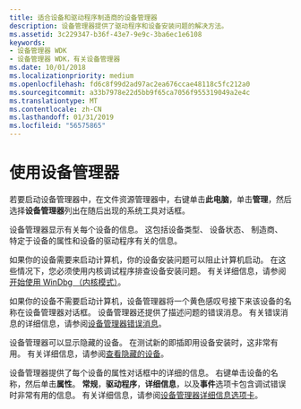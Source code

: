 ```yaml
---
title: 适合设备和驱动程序制造商的设备管理器
description: 设备管理器提供了驱动程序和设备安装问题的解决方法。
ms.assetid: 3c229347-b36f-43e7-9e9c-3ba6ec1e6108
keywords:
- 设备管理器 WDK
- 设备管理器 WDK，有关设备管理器
ms.date: 10/01/2018
ms.localizationpriority: medium
ms.openlocfilehash: fd6c8f99d2ad97ac2ea676ccae48118c5fc212a0
ms.sourcegitcommit: a33b7978e22d5bb9f65ca7056f955319049a2e4c
ms.translationtype: MT
ms.contentlocale: zh-CN
ms.lasthandoff: 01/31/2019
ms.locfileid: "56575865"
---
```

# <a name="using-device-manager"></a>使用设备管理器

若要启动设备管理器中，在文件资源管理器中，右键单击**此电脑**，单击**管理**，然后选择**设备管理器**列出在随后出现的系统工具对话框。

设备管理器显示有关每个设备的信息。 这包括设备类型、 设备状态、 制造商、 特定于设备的属性和设备的驱动程序有关的信息。

如果你的设备需要来启动计算机，你的设备安装问题可以阻止计算机启动。 在这些情况下，您必须使用内核调试程序排查设备安装问题。 有关详细信息，请参阅[开始使用 WinDbg （内核模式）](https://docs.microsoft.com/windows-hardware/drivers/debugger/getting-started-with-windbg--kernel-mode-)。

如果你的设备不需要启动计算机，设备管理器将一个黄色感叹号接下来该设备的名称在设备管理器对话框。 设备管理器还提供了描述问题的错误消息。 有关错误消息的详细信息，请参阅[设备管理器错误消息](device-manager-error-messages.md)。

设备管理器可以显示隐藏的设备。 在测试新的即插即用设备安装时，这非常有用。 有关详细信息，请参阅[查看隐藏的设备](viewing-hidden-devices.md)。

设备管理器提供了每个设备的属性对话框中的详细的信息。 右键单击设备的名称，然后单击**属性**。 **常规**，**驱动程序**，**详细信息**，以及**事件**选项卡包含调试错误时非常有用的信息。 有关详细信息，请参阅[设备管理器详细信息选项卡](device-manager-details-tab.md)。
